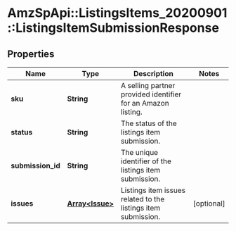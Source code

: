 # AmzSpApi::ListingsItems_20200901::ListingsItemSubmissionResponse

## Properties
Name | Type | Description | Notes
------------ | ------------- | ------------- | -------------
**sku** | **String** | A selling partner provided identifier for an Amazon listing. | 
**status** | **String** | The status of the listings item submission. | 
**submission_id** | **String** | The unique identifier of the listings item submission. | 
**issues** | [**Array&lt;Issue&gt;**](Issue.md) | Listings item issues related to the listings item submission. | [optional] 

